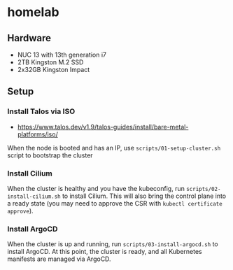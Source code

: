 # homelab

## Hardware

- NUC 13 with 13th generation i7
- 2TB Kingston M.2 SSD
- 2x32GB Kingston Impact

## Setup

### Install Talos via ISO

- https://www.talos.dev/v1.9/talos-guides/install/bare-metal-platforms/iso/

When the node is booted and has an IP, use `scripts/01-setup-cluster.sh` script to bootstrap the cluster

### Install Cilium

When the cluster is healthy and you have the kubeconfig, run `scripts/02-install-cilium.sh` to install Cilium.
This will also bring the control plane into a ready state (you may need to approve the CSR with `kubectl certificate approve`).

### Install ArgoCD

When the cluster is up and running, run `scripts/03-install-argocd.sh` to install ArgoCD.
At this point, the cluster is ready, and all Kubernetes manifests are managed via ArgoCD.
